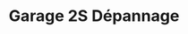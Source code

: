 ---
title: "Garage 2S Dépannage"
url: /saint-paul-en-chablais/garage-2s-depannage/
shop: Autowerkstatt
---